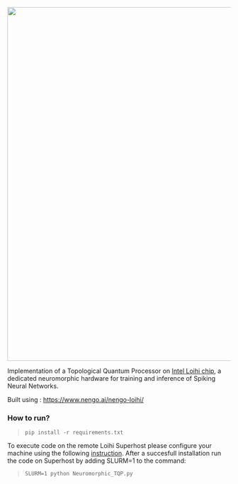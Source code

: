 <p align="center"><img src="http://i.imgur.com/fcot8Jw.png" width="800" align="middle"></p>

Implementation of a Topological Quantum Processor on [Intel Loihi chip](https://ieeexplore.ieee.org/stamp/stamp.jsp?tp=&arnumber=8259423&tag=1), a dedicated neuromorphic hardware for training and inference of Spiking Neural Networks.


Built using : https://www.nengo.ai/nengo-loihi/

### How to run?
>~~~~
>pip install -r requirements.txt
>~~~~
To execute code on the remote Loihi Superhost please configure your machine using the following [instruction](https://www.nengo.ai/nengo-loihi/installation.html). After a succesfull installation run the code on Superhost by adding SLURM=1 to the command:

>~~~~
>SLURM=1 python Neuromorphic_TQP.py
>~~~~
